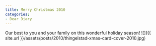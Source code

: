```yaml
---
title: Merry Christmas 2010
categories:
- Dear Diary
---
```


Our best to you and your family on this wonderful holiday season!
![]({{ site.url }}/assets/posts/2010/thingelstad-xmas-card-cover-2010.jpg)
